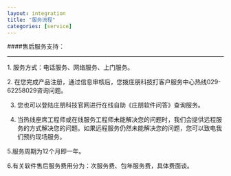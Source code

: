 ```yaml
---
layout: integration
title: "服务流程"
categories: [service]
---
```

####售后服务支持：
<hr/>
1. 服务方式：电话服务、网络服务、上门服务。
<p>
2. 在您完成产品注册，通过信息审核后，您拨庄朋科技打客户服务中心热线029-62258029咨询问题。
<p>

3. 您也可以登陆庄朋科技官网进行在线自助《庄朋软件问答》查询服务。
<p>

4. 当热线座席工程师或在线服务工程师未能解决您的问题时，我们会提供远程服务的方式解决您的问题。如果远程服务仍然未能解决您的问题，您可以致电我们预约现场服务。
<p>
5.服务周期为12个月即一年。
<p>
6.有关软件售后服务费用分为：次服务费、包年服务费，具体费面谈。
<p>